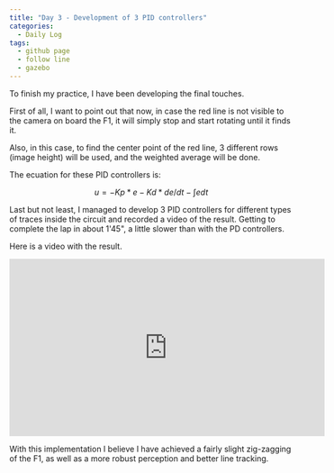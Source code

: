 ```yaml
---
title: "Day 3 - Development of 3 PID controllers"
categories:
  - Daily Log
tags:
  - github page
  - follow line
  - gazebo
---
```


To finish my practice, I have been developing the final touches. 

First of all, I want to point out that now, in case the red line is not visible to the camera on board the F1, it will simply stop and start rotating until it finds it.

Also, in this case, to find the center point of the red line, 3 different rows (image height) will be used, and the weighted average will be done.

The ecuation for these PID controllers is:

$$u = -Kp*e - Kd * de/dt - \int e dt$$

Last but not least, I managed to develop 3 PID controllers for different types of traces inside the circuit and recorded a video of the result. Getting to complete the lap in about 1'45", a little slower than with the PD controllers.

Here is a video with the result.

<iframe width="560" height="315" src="https://www.youtube.com/embed/6U5QVAWZMYE" title="YouTube video player" frameborder="0" allow="accelerometer; 
autoplay; clipboard-write; encrypted-media; gyroscope; picture-in-picture; web-share" allowfullscreen></iframe>

With this implementation I believe I have achieved a fairly slight zig-zagging of the F1, as well as a more robust perception and better line tracking.
